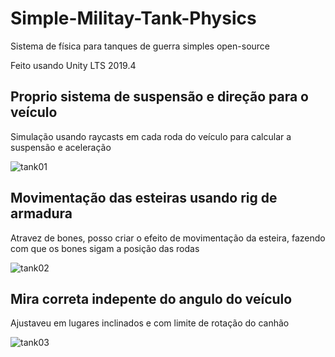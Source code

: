 # Simple-Militay-Tank-Physics

Sistema de física para tanques de guerra simples open-source

Feito usando Unity LTS 2019.4

<h2>Proprio sistema de suspensão e direção para o veículo</h1>
Simulação usando raycasts em cada roda do veículo para calcular a suspensão e aceleração

![tank01](https://user-images.githubusercontent.com/79365912/109733551-ae53c080-7b95-11eb-89db-56abea40c4fc.png)

<h2>Movimentação das esteiras usando rig de armadura</h2>
Atravez de bones, posso criar o efeito de movimentação da esteira, fazendo com que os bones sigam a posição das rodas

![tank02](https://user-images.githubusercontent.com/79365912/109734778-f7a50f80-7b97-11eb-9fda-8a15f7aa930b.png)

<h2>Mira correta indepente do angulo do veículo</h2>
Ajustaveu em lugares inclinados e com limite de rotação do canhão

![tank03](https://user-images.githubusercontent.com/79365912/109735786-b1e94680-7b99-11eb-83ed-b1ee245f4cc9.png)
